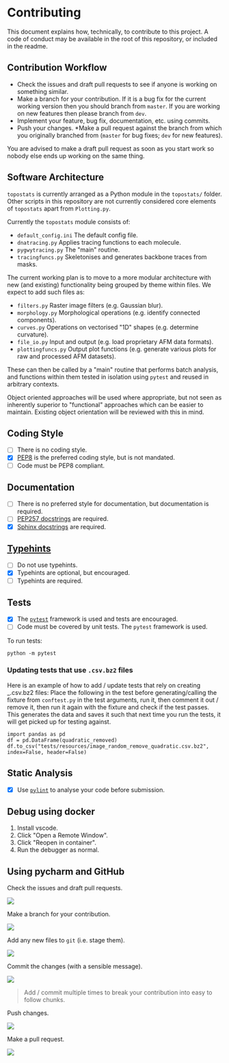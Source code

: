 # Contributing

This document explains how, technically, to contribute to this project. A code of conduct may be available in the root of this repository, or included in the readme.

## Contribution Workflow

* Check the issues and draft pull requests to see if anyone is working on something similar.
* Make a branch for your contribution. If it is a bug fix for the current working version then you should branch from `master`. If you are working on new features then please branch from `dev`.
* Implement your feature, bug fix, documentation, etc. using commits.
* Push your changes.
*Make a pull request against the branch from which you originally branched from (`master` for bug fixes; `dev` for new features).

You are advised to make a draft pull request as soon as you start work so nobody else ends up working on the same thing.

## Software Architecture

`topostats` is currently arranged as a Python module in the `topostats/` folder. Other scripts in this repository are not currently considered core elements of `topostats` apart from `Plotting.py`.

Currently the `topostats` module consists of:

* `default_config.ini` The default config file.
* `dnatracing.py` Applies tracing functions to each molecule.
* `pygwytracing.py` The "main" routine.
* `tracingfuncs.py` Skeletonises and generates backbone traces from masks.

The current working plan is to move to a more modular architecture with new (and existing) functionality being grouped by theme within files. We expect to add such files as:

* `filters.py` Raster image filters (e.g. Gaussian blur).
* `morphology.py` Morphological operations (e.g. identify connected components).
* `curves.py` Operations on vectorised "1D" shapes (e.g. determine curvature).
* `file_io.py` Input and output (e.g. load proprietary AFM data formats).
* `plottingfuncs.py` Output plot functions (e.g. generate various plots for raw and processed AFM datasets).

These can then be called by a "main" routine that performs batch analysis, and functions within them tested in isolation using `pytest` and reused in arbitrary contexts.

Object oriented approaches will be used where appropriate, but not seen as inherently superior to "functional" approaches which can be easier to maintain. Existing object orientation will be reviewed with this in mind.

## Coding Style

* [ ] There is no coding style.
* [x] [PEP8](https://www.python.org/dev/peps/pep-0008/) is the preferred coding style, but is not mandated.
* [ ] Code must be PEP8 compliant.

## Documentation

* [ ] There is no preferred style for documentation, but documentation is required.
* [ ] [PEP257 docstrings](https://www.python.org/dev/peps/pep-0257/) are required.
* [x] [Sphinx docstrings](https://sphinx-rtd-tutorial.readthedocs.io/en/latest/docstrings.html) are required.

## [Typehints](https://docs.python.org/3/library/typing.html)

* [ ] Do not use typehints.
* [x] Typehints are optional, but encouraged.
* [ ] Typehints are required.

## Tests

* [x] The [`pytest`](https://docs.pytest.org/en/stable/) framework is used and tests are encouraged.
* [ ] Code must be covered by unit tests. The `pytest` framework is used.

To run tests:

```
python -m pytest
```

### Updating tests that use `.csv.bz2` files

Here is an example of how to add / update tests that rely on creating _.csv.bz2 files:
Place the following in the test before generating/calling the fixture from `conftest.py` in the test arguments, run it, then
comment it out / remove it, then run it again with the fixture and check if the test passes. This generates the data and
saves it such that next time you run the tests, it will get picked up for testing against.

```
import pandas as pd
df = pd.DataFrame(quadratic_removed)
df.to_csv("tests/resources/image_random_remove_quadratic.csv.bz2", index=False, header=False)
```

## Static Analysis

* [x] Use [`pylint`](https://pypi.org/project/pylint/) to analyse your code before submission.

## Debug using docker

1. Install vscode.
2. Click "Open a Remote Window".
3. Click "Reopen in container".
4. Run the debugger as normal.


## Using pycharm and GitHub

Check the issues and draft pull requests.

![](assets/issues-prs.png)

Make a branch for your contribution.

![](assets/pycharm-branch.png)

Add any new files to `git` (i.e. stage them).

![](assets/stage.png)

Commit the changes (with a sensible message).

![](assets/commit.png)

> Add / commit multiple times to break your contribution into easy to follow chunks.

Push changes.

![](assets/push.png)

Make a pull request.

![](assets/pull-request.png)
